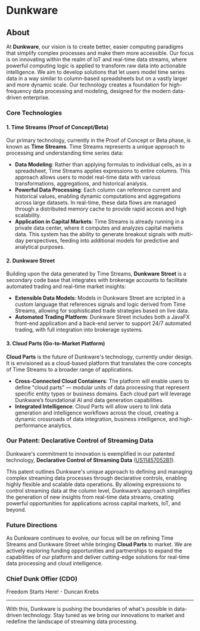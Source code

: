 # Dunkware

## About 

At **Dunkware**, our vision is to create better, easier computing paradigms that simplify complex processes and make them more accessible. Our focus is on innovating within the realm of IoT and real-time data streams, where powerful computing logic is applied to transform raw data into actionable intelligence. We aim to develop solutions that let users model time series data in a way similar to column-based spreadsheets but on a vastly larger and more dynamic scale. Our technology creates a foundation for high-frequency data processing and modeling, designed for the modern data-driven enterprise.

### Core Technologies

#### 1. Time Streams (Proof of Concept/Beta)
Our primary technology, currently in the Proof of Concept or Beta phase, is known as **Time Streams**. Time Streams represents a unique approach to processing and understanding time series data:

- **Data Modeling**: Rather than applying formulas to individual cells, as in a spreadsheet, Time Streams applies expressions to entire columns. This approach allows users to model real-time data with various transformations, aggregations, and historical analysis.
- **Powerful Data Processing**: Each column can reference current and historical values, enabling dynamic computations and aggregations across large datasets. In real-time, these data flows are managed through a distributed memory cache to provide rapid access and high scalability.
- **Application in Capital Markets**: Time Streams is already running in a private data center, where it computes and analyzes capital markets data. This system has the ability to generate breakout signals with multi-day perspectives, feeding into additional models for predictive and analytical purposes.

#### 2. Dunkware Street
Building upon the data generated by Time Streams, **Dunkware Street** is a secondary code base that integrates with brokerage accounts to facilitate automated trading and real-time market insights:

- **Extensible Data Models**: Models in Dunkware Street are scripted in a custom language that references signals and logic derived from Time Streams, allowing for sophisticated trade strategies based on live data.
- **Automated Trading Platform**: Dunkware Street includes both a JavaFX front-end application and a back-end server to support 24/7 automated trading, with full integration into brokerage systems.

#### 3. Cloud Parts (Go-to-Market Platform)
**Cloud Parts** is the future of Dunkware's technology, currently under design. It is envisioned as a cloud-based platform that translates the core concepts of Time Streams to a broader range of applications. 

- **Cross-Connected Cloud Containers**: The platform will enable users to define "cloud parts" — modular units of data processing that represent specific entity types or business domains. Each cloud part will leverage Dunkware’s foundational AI and data generation capabilities.
- **Integrated Intelligence**: Cloud Parts will allow users to link data generation and intelligence workflows across the cloud, creating a dynamic crossroads of data integration, business intelligence, and high-performance analytics.

### Our Patent: Declarative Control of Streaming Data
Dunkware's commitment to innovation is exemplified in our patented technology, **Declarative Control of Streaming Data** ([US11457052B1](https://patents.google.com/patent/US11457052B1/en?assignee=dunkware&oq=dunkware)).

This patent outlines Dunkware's unique approach to defining and managing complex streaming data processes through declarative controls, enabling highly flexible and scalable data operations. By allowing expressions to control streaming data at the column level, Dunkware’s approach simplifies the generation of new insights from real-time data streams, creating powerful opportunities for applications across capital markets, IoT, and beyond.

### Future Directions
As Dunkware continues to evolve, our focus will be on refining Time Streams and Dunkware Street while bringing **Cloud Parts** to market. We are actively exploring funding opportunities and partnerships to expand the capabilities of our platform and deliver cutting-edge solutions for real-time data processing and cloud intelligence.

### Chief Dunk Offier (CDO) 
Freedom Starts Here! - Duncan Krebs 

---

With this, Dunkware is pushing the boundaries of what's possible in data-driven technology. Stay tuned as we bring our innovations to market and redefine the landscape of streaming data processing.
